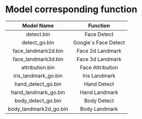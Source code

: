# Model corresponding function

| Model Name | Function |
| :---: | :---: |
| detect.bin | Face Detect |
| detect_go.bin | Google`s Face Detect |
| face_landmark2d.bin | Face 2d Landmark |
| face_landmark3d.bin | Face 3d Landmark |
| attribution.bin | Face Attribution |
| iris_landmark_go.bin | Iris Landmark |
| hand_detect_go.bin | Hand Detect |
| hand_landmark_go.bin | Hand Landmark |
| body_detect_go.bin | Body Detect |
| body_landmark2d_go.bin | Body Landmark |